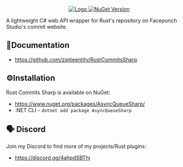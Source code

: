 <p align="center">
  <a href="https://github.com/ziptieentity/RustCommitsSharp" title="Click to go to the documentation.">
    <img src="https://github.com/ziptieentity/RustCommitsSharp/blob/master/RustCommitsSharp.png?raw=true" alt="Logo">
  </a>
  <a href="https://www.nuget.org/packages/AsyncQueueSharp/1.0.1">
    <img alt="NuGet Version" src="https://img.shields.io/nuget/v/AsyncQueueSharp">
  </a>
</p>
A lightweight C# web API wrapper for Rust's repository on Facepunch Studio's commit website.

## 📄Documentation
- https://github.com/ziptieentity/RustCommitsSharp
## ⚙️Installation
Rust Commits Sharp is available on NuGet:
- https://www.nuget.org/packages/AsyncQueueSharp/
- .NET CLI - ```dotnet add package AsyncQueueSharp```
## 🗣️ Discord
Join my Discord to find more of my projects/Rust plugins:
- https://discord.gg/4ahpdSBThj

